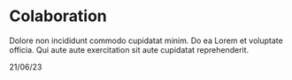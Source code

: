 # Colaboration
Dolore non incididunt commodo cupidatat minim. Do ea Lorem et voluptate officia. Qui aute aute exercitation sit aute cupidatat reprehenderit.

21/06/23
